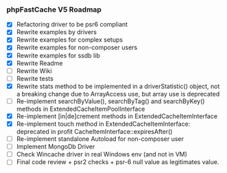 ### phpFastCache V5 Roadmap

- [x] Refactoring driver to be psr6 compliant
- [x] Rewrite examples by drivers
- [x] Rewrite examples for complex setups 
- [x] Rewrite examples for non-composer users
- [x] Rewrite examples for ssdb lib
- [x] Rewrite Readme 
- [ ] Rewrite Wiki 
- [ ] Rewrite tests
- [x] Rewrite stats method to be implemented in a driverStatistic() object, not a breaking change due to ArrayAccess use, but array use is deprecated
- [ ] Re-implement searchByValue(), searchByTag() and searchByKey() methods in ExtendedCacheItemPoolInterface 
- [x] Re-implement [in|de]crement methods in ExtendedCacheItemInterface 
- [x] Re-implement touch method in ExtendedCacheItemInterface: deprecated in profit CacheItemInterface::expiresAfter()
- [ ] Re-implement standalone Autoload for non-composer user
- [ ] Implement MongoDb Driver
- [ ] Check Wincache driver in real Windows env (and not in VM)
- [ ] Final code review + psr2 checks + psr-6 null value as legitimates value.